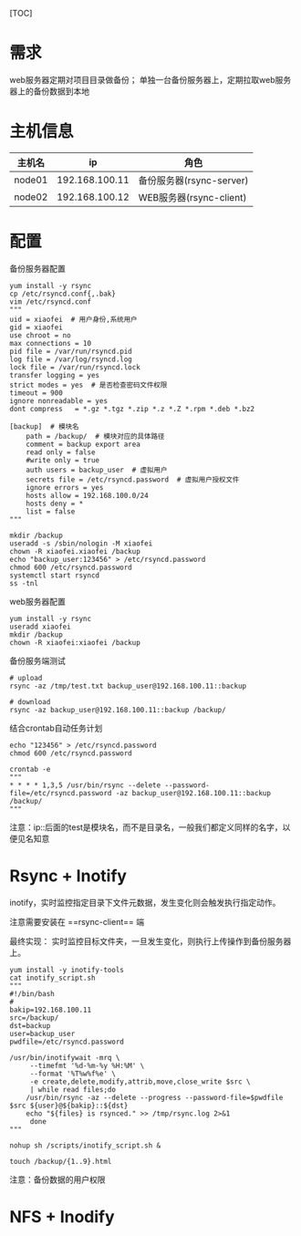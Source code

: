 [TOC]

# 需求

web服务器定期对项目目录做备份；
单独一台备份服务器上，定期拉取web服务器上的备份数据到本地

# 主机信息


| 主机名 | ip             | 角色                     |
| ------ | -------------- | ------------------------ |
| node01 | 192.168.100.11 | 备份服务器(rsync-server) |
| node02 | 192.168.100.12 | WEB服务器(rsync-client)  |


# 配置

备份服务器配置
```
yum install -y rsync
cp /etc/rsyncd.conf{,.bak}
vim /etc/rsyncd.conf
"""
uid = xiaofei  # 用户身份,系统用户
gid = xiaofei
use chroot = no
max connections = 10
pid file = /var/run/rsyncd.pid
log file = /var/log/rsyncd.log
lock file = /var/run/rsyncd.lock
transfer logging = yes
strict modes = yes  # 是否检查密码文件权限
timeout = 900
ignore nonreadable = yes
dont compress   = *.gz *.tgz *.zip *.z *.Z *.rpm *.deb *.bz2

[backup]  # 模块名
	path = /backup/  # 模块对应的具体路径
	comment = backup export area
	read only = false
	#write only = true
	auth users = backup_user  # 虚拟用户
	secrets file = /etc/rsyncd.password  # 虚拟用户授权文件
	ignore errors = yes
	hosts allow = 192.168.100.0/24
	hosts deny = *
	list = false
"""

mkdir /backup
useradd -s /sbin/nologin -M xiaofei
chown -R xiaofei.xiaofei /backup
echo "backup_user:123456" > /etc/rsyncd.password
chmod 600 /etc/rsyncd.password
systemctl start rsyncd
ss -tnl
```

web服务器配置

```
yum install -y rsync
useradd xiaofei
mkdir /backup
chown -R xiaofei:xiaofei /backup
```

备份服务端测试
```
# upload
rsync -az /tmp/test.txt backup_user@192.168.100.11::backup

# download
rsync -az backup_user@192.168.100.11::backup /backup/
```

结合crontab自动任务计划

```
echo "123456" > /etc/rsyncd.password
chmod 600 /etc/rsyncd.password

crontab -e
"""
* * * * 1,3,5 /usr/bin/rsync --delete --password-file=/etc/rsyncd.password -az backup_user@192.168.100.11::backup /backup/
"""

```
注意：ip::后面的test是模块名，而不是目录名，一般我们都定义同样的名字，以便见名知意
# Rsync + Inotify

inotify，实时监控指定目录下文件元数据，发生变化则会触发执行指定动作。

注意需要安装在 ==rsync-client== 端

最终实现：
实时监控目标文件夹，一旦发生变化，则执行上传操作到备份服务器上。

```
yum install -y inotify-tools
cat inotify_script.sh
"""
#!/bin/bash
#
bakip=192.168.100.11
src=/backup/
dst=backup
user=backup_user
pwdfile=/etc/rsyncd.password

/usr/bin/inotifywait -mrq \
     --timefmt '%d-%m-%y %H:%M' \
     --format '%T%w%f%e' \
     -e create,delete,modify,attrib,move,close_write $src \
     | while read files;do
	/usr/bin/rsync -az --delete --progress --password-file=$pwdfile $src ${user}@${bakip}::${dst}
	echo "${files} is rsynced." >> /tmp/rsync.log 2>&1
     done
"""

nohup sh /scripts/inotify_script.sh &

touch /backup/{1..9}.html
```
注意：备份数据的用户权限


# NFS + Inodify